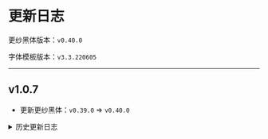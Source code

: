 # 更新日志

更纱黑体版本：```v0.40.0```

字体模板版本：```v3.3.220605```

---

## v1.0.7

- 更新更纱黑体：```v0.39.0``` => ```v0.40.0```

<details><summary>历史更新日志</summary>

---

## v1.0.6

- 更新更纱黑体：```v0.38.0``` => ```v0.39.0```

## v1.0.5

- 替换字体，使英文引号不在以等宽显示

## v1.0.4

- 修复脚本错误导致的不生效问题

## v1.0.3

- 移除好像没什么用的斜体

## v1.0.2

- 修复脚本构建 bug （大概）

## v1.0.1

- 初次发布。

</details>
